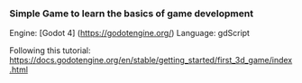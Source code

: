### Simple Game to learn the basics of game development
Engine: [Godot 4] (https://godotengine.org/)
Language: gdScript

Following this tutorial: https://docs.godotengine.org/en/stable/getting_started/first_3d_game/index.html
